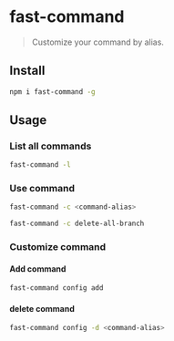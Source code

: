 # fast-command

> Customize your command by alias.

## Install

```bash
npm i fast-command -g
```

## Usage

### List all commands

```bash
fast-command -l
```

### Use command

```bash
fast-command -c <command-alias>
```

```bash
fast-command -c delete-all-branch
```

### Customize command

#### Add command

```bash
fast-command config add
```

#### delete command

```bash
fast-command config -d <command-alias>
```
